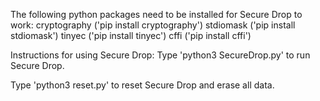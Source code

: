 The following python packages need to be installed for Secure Drop to work:
cryptography ('pip install cryptography')
stdiomask ('pip install stdiomask')
tinyec ('pip install tinyec')
cffi ('pip install cffi')

Instructions for using Secure Drop:
Type 'python3 SecureDrop.py' to run Secure Drop.

Type 'python3 reset.py' to reset Secure Drop and erase all data.

